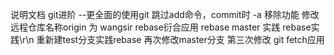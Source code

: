 说明文档
git进阶 --更全面的使用git
跳过add命令，commit时 -a
移除功能
修改远程仓库名称origin 为 wangsir
rebase衍合应用
rebase master 实践
rebase实践\r\n
重新建test分支实践rebase
再次修改master分支
第三次修改
git fetch应用
